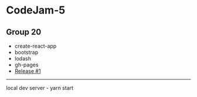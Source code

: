 # CodeJam-5

## Group 20

- create-react-app
- bootstrap
- lodash
- gh-pages
- [Release #1](https://zmichgen.github.io/codejam5/)

------------
local dev server - yarn start
